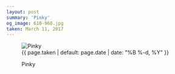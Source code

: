 ```yaml
---
layout: post
summary: 'Pinky'
og_image: 610-960.jpg
taken: March 11, 2017
---
```


<figure class="post" data-src="{{ site.assets_url }}/{{ page.og_image }}">
<img alt="Pinky" sizes="(min-width: 700px) 50vw, calc(100vw - 2rem)" src="{{ site.assets_url }}/610-480.jpg" srcset="{{ site.assets_url }}/610-240.jpg 240w, {{ site.assets_url }}/610-480.jpg 480w, {{ site.assets_url }}/610-720.jpg 720w, {{ site.assets_url }}/610-960.jpg 960w"/>
<figcaption>
<time>{{ page.taken | default: page.date | date: "%B %-d, %Y" }}</time>
<p>Pinky</p>
</figcaption>
</figure>
